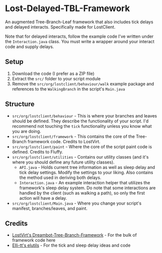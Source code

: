 # Lost-Delayed-TBL-Framework

An augmented Tree-Branch-Leaf framework that also includes tick delays and delayed interacts. Specifically made for LostClient.

Note that for delayed interacts, follow the example code I've written under the `Interaction.java` class. You must write a wrapper around your interact code and supply delays.

## Setup

1. Download the code (I prefer as a ZIP file)
2. Extract the `src/` folder to your script module
3. Remove the `src/org/lostclient/behaviour/walk` example package and references to the `WalkingBranch` in the script's `Main.java`

## Structure

- `src/org/lostclient/behaviour` - This is where your branches and leaves should be defined. They describe the functionality of your script. I'd recommend not touching the `tick` functionality unless you know what you are doing.
- `src/org/lostclient/framework` - This contains the core of the Tree-Branch framework code. Credits to LostVirt.
- `src/org/lostclient/paint` - Where the core of the script paint code is defined. Credits to Fluffy.
- `src/org/lostclient/utilities` - Contains our utility classes (and it's where you should define any future utility classes).
  - `API.java` - Holds current tree information as well as sleep delay and tick delay settings. Modify the settings to your liking. Also contains the method used in deriving both delays.
  - `Interaction.java` - An example interaction helper that utilizes the framework's sleep delay system. Do note that some interactions are handled by the client (such as walking a path), so only the first action will have a delay.
- `src/org/lostclient/Main.java` - Where you change your script's manifest, branches/leaves, and paint.

## Credits

- [LostVirt's Dreambot-Tree-Branch-Framework](https://github.com/LostVirt/Dreambot-Tree-Branch-Framework) - For the bulk of framework code here
- [Elli-tt's elutils](https://github.com/Elli-tt/el-plugins-source) - For the tick and sleep delay ideas and code
